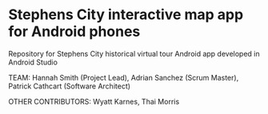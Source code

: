 # Stephens City interactive map app for Android phones
Repository for Stephens City historical virtual tour Android app developed in Android Studio

TEAM:
Hannah Smith (Project Lead),
Adrian Sanchez (Scrum Master),
Patrick Cathcart (Software Architect)

OTHER CONTRIBUTORS:
Wyatt Karnes, Thai Morris
